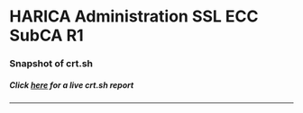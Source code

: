 # HARICA Administration SSL ECC SubCA R1
### Snapshot of crt.sh
##### Click [here](https://crt.sh/?q=B5239421E33451AA60881C9AC5978BFDBE5A16B26F6B157DDB17DD05F4F03074) for a live crt.sh report

---
